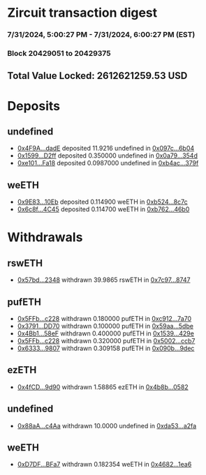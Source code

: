 # Zircuit transaction digest
### 7/31/2024, 5:00:27 PM - 7/31/2024, 6:00:27 PM (EST)
### Block 20429051 to 20429375

## Total Value Locked: 2612621259.53 USD

# Deposits
## undefined
- [0x4F9A...dadE](https://etherscan.io/address/0x4F9Ac51934B8861c856DFd3022881Efa8023dadE) deposited 11.9216 undefined in [0x097c...6b04](https://etherscan.io/tx/0x4F9Ac51934B8861c856DFd3022881Efa8023dadE)
- [0x1599...D2ff](https://etherscan.io/address/0x159943C9328c89f362b81f04D71AD44fc8a9D2ff) deposited 0.350000 undefined in [0x0a79...354d](https://etherscan.io/tx/0x159943C9328c89f362b81f04D71AD44fc8a9D2ff)
- [0xe101...Fa18](https://etherscan.io/address/0xe101B8a4D53A62Ce0749E8d84e7E049CCbe3Fa18) deposited 0.0987000 undefined in [0xb4ac...379f](https://etherscan.io/tx/0xe101B8a4D53A62Ce0749E8d84e7E049CCbe3Fa18)
## weETH
- [0x9E83...10Eb](https://etherscan.io/address/0x9E838828c4fcE16b2d8c0234eC292611f34A10Eb) deposited 0.114900 weETH in [0xb524...8c7c](https://etherscan.io/tx/0x9E838828c4fcE16b2d8c0234eC292611f34A10Eb)
- [0x6c8f...4C45](https://etherscan.io/address/0x6c8f3300476832D8ba5D95B7e0a48608A0E24C45) deposited 0.114700 weETH in [0xb762...46b0](https://etherscan.io/tx/0x6c8f3300476832D8ba5D95B7e0a48608A0E24C45)
# Withdrawals
## rswETH
- [0x57bd...2348](https://etherscan.io/address/0x57bd982d577660Ab22d0a65d2C0a32E482112348) withdrawn 39.9865 rswETH in [0x7c97...8747](https://etherscan.io/tx/0x57bd982d577660Ab22d0a65d2C0a32E482112348)
## pufETH
- [0x5FFb...c228](https://etherscan.io/address/0x5FFbD158745d3c9CB66638bC00242095eD1ac228) withdrawn 0.180000 pufETH in [0xc912...7a70](https://etherscan.io/tx/0x5FFbD158745d3c9CB66638bC00242095eD1ac228)
- [0x3791...DD70](https://etherscan.io/address/0x3791d3B0b48AEc6937dDD76E760339e19da2DD70) withdrawn 0.100000 pufETH in [0x59aa...5dbe](https://etherscan.io/tx/0x3791d3B0b48AEc6937dDD76E760339e19da2DD70)
- [0x4Bb1...58eF](https://etherscan.io/address/0x4Bb12cC382E36B4b6faF7BDcA7708969Aed258eF) withdrawn 0.400000 pufETH in [0x1539...429e](https://etherscan.io/tx/0x4Bb12cC382E36B4b6faF7BDcA7708969Aed258eF)
- [0x5FFb...c228](https://etherscan.io/address/0x5FFbD158745d3c9CB66638bC00242095eD1ac228) withdrawn 0.320000 pufETH in [0x5002...ccb7](https://etherscan.io/tx/0x5FFbD158745d3c9CB66638bC00242095eD1ac228)
- [0x6333...9807](https://etherscan.io/address/0x6333442FB7D879bB45811b3D4Ba2EC3A41499807) withdrawn 0.309158 pufETH in [0x090b...9dec](https://etherscan.io/tx/0x6333442FB7D879bB45811b3D4Ba2EC3A41499807)
## ezETH
- [0x4fCD...9d90](https://etherscan.io/address/0x4fCD28325f66c4f8949A79941dc5279fdD779d90) withdrawn 1.58865 ezETH in [0x4b8b...0582](https://etherscan.io/tx/0x4fCD28325f66c4f8949A79941dc5279fdD779d90)
## undefined
- [0x88aA...c4Aa](https://etherscan.io/address/0x88aA5837Fd33ddC353FB55983d99f19D6dBBc4Aa) withdrawn 10.0000 undefined in [0xda53...a2fa](https://etherscan.io/tx/0x88aA5837Fd33ddC353FB55983d99f19D6dBBc4Aa)
## weETH
- [0xD7DF...BFa7](https://etherscan.io/address/0xD7DF7E085214743530afF339aFC420c7c720BFa7) withdrawn 0.182354 weETH in [0x4682...1ea6](https://etherscan.io/tx/0xD7DF7E085214743530afF339aFC420c7c720BFa7)
